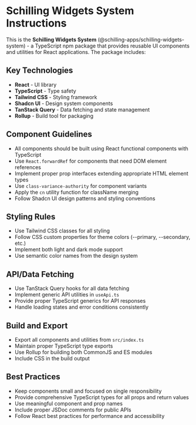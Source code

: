 <!-- Use this file to provide workspace-specific custom instructions to Copilot. For more details, visit https://code.visualstudio.com/docs/copilot/copilot-customization#_use-a-githubcopilotinstructionsmd-file -->

# Schilling Widgets System Instructions

This is the **Schilling Widgets System** (@schilling-apps/schilling-widgets-system) - a TypeScript npm package that provides reusable UI components and utilities for React applications. The package includes:

## Key Technologies

-   **React** - UI library
-   **TypeScript** - Type safety
-   **Tailwind CSS** - Styling framework
-   **Shadcn UI** - Design system components
-   **TanStack Query** - Data fetching and state management
-   **Rollup** - Build tool for packaging

## Component Guidelines

-   All components should be built using React functional components with TypeScript
-   Use `React.forwardRef` for components that need DOM element references
-   Implement proper prop interfaces extending appropriate HTML element types
-   Use `class-variance-authority` for component variants
-   Apply the `cn` utility function for className merging
-   Follow Shadcn UI design patterns and styling conventions

## Styling Rules

-   Use Tailwind CSS classes for all styling
-   Follow CSS custom properties for theme colors (--primary, --secondary, etc.)
-   Implement both light and dark mode support
-   Use semantic color names from the design system

## API/Data Fetching

-   Use TanStack Query hooks for all data fetching
-   Implement generic API utilities in `useApi.ts`
-   Provide proper TypeScript generics for API responses
-   Handle loading states and error conditions consistently

## Build and Export

-   Export all components and utilities from `src/index.ts`
-   Maintain proper TypeScript type exports
-   Use Rollup for building both CommonJS and ES modules
-   Include CSS in the build output

## Best Practices

-   Keep components small and focused on single responsibility
-   Provide comprehensive TypeScript types for all props and return values
-   Use meaningful component and prop names
-   Include proper JSDoc comments for public APIs
-   Follow React best practices for performance and accessibility
